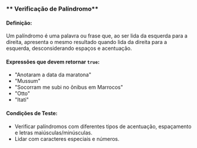 ### ** Verificação de Palíndromo**

#### **Definição:**
Um palíndromo é uma palavra ou frase que, ao ser lida da esquerda para a direita, apresenta o mesmo resultado quando lida da direita para a esquerda, desconsiderando espaços e acentuação.

#### **Expressões que devem retornar `true`:**
- "Anotaram a data da maratona"
- "Mussum"
- "Socorram me subi no ônibus em Marrocos"
- "Otto"
- "Itati"

#### **Condições de Teste:**
- Verificar palíndromos com diferentes tipos de acentuação, espaçamento e letras maiúsculas/minúsculas.
- Lidar com caracteres especiais e números.